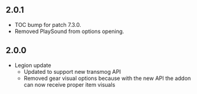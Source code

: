 ## 2.0.1
* TOC bump for patch 7.3.0.
* Removed PlaySound from options opening.

## 2.0.0
* Legion update
  * Updated to support new transmog API
  * Removed gear visual options because with the new API the addon can now receive proper item visuals
